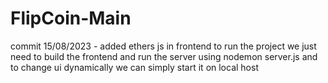 # FlipCoin-Main

commit 15/08/2023 - added ethers js in frontend to run the project we just need to build the frontend and run the server using nodemon server.js and to change ui dynamically we can simply start it on local host
